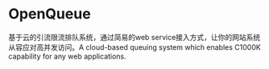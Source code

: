 # OpenQueue
基于云的引流限流排队系统，通过简易的web service接入方式，让你的网站系统从容应对高并发访问。A cloud-based queuing system which enables C1000K capability for any web applications.

